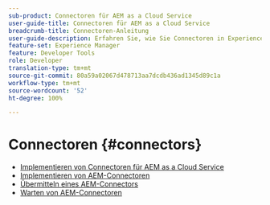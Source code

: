 ```yaml
---
sub-product: Connectoren für AEM as a Cloud Service
user-guide-title: Connectoren für AEM as a Cloud Service
breadcrumb-title: Connectoren-Anleitung
user-guide-description: Erfahren Sie, wie Sie Connectoren in Experience Manager as a Cloud Service integrieren.
feature-set: Experience Manager
feature: Developer Tools
role: Developer
translation-type: tm+mt
source-git-commit: 80a59a02067d478713aa7dcdb436ad1345d89c1a
workflow-type: tm+mt
source-wordcount: '52'
ht-degree: 100%

---
```



# Connectoren {#connectors}

+ [Implementieren von Connectoren für AEM as a Cloud Service](/help/connectors/home.md)
+ [Implementieren von AEM-Connectoren](implement.md)
+ [Übermitteln eines AEM-Connectors](submit.md)
+ [Warten von AEM-Connectoren](maintain.md)
